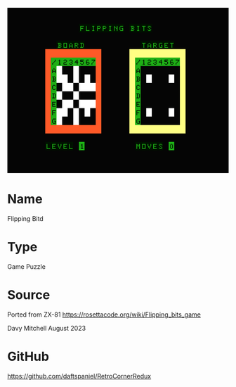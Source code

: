![Flip](screenshot.png)

# Name
Flipping Bitd

# Type
Game Puzzle

# Source
Ported from ZX-81
https://rosettacode.org/wiki/Flipping_bits_game

Davy Mitchell August 2023

# GitHub

https://github.com/daftspaniel/RetroCornerRedux
